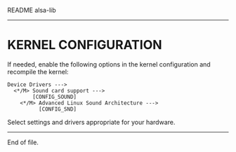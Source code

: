 README alsa-lib

---


KERNEL CONFIGURATION
====================

If needed, enable the following options in the kernel configuration and
recompile the kernel:

```
Device Drivers --->
  <*/M> Sound card support --->
        [CONFIG_SOUND]
    <*/M> Advanced Linux Sound Architecture --->
          [CONFIG_SND]
```

Select settings and drivers appropriate for your hardware.


---

End of file.
